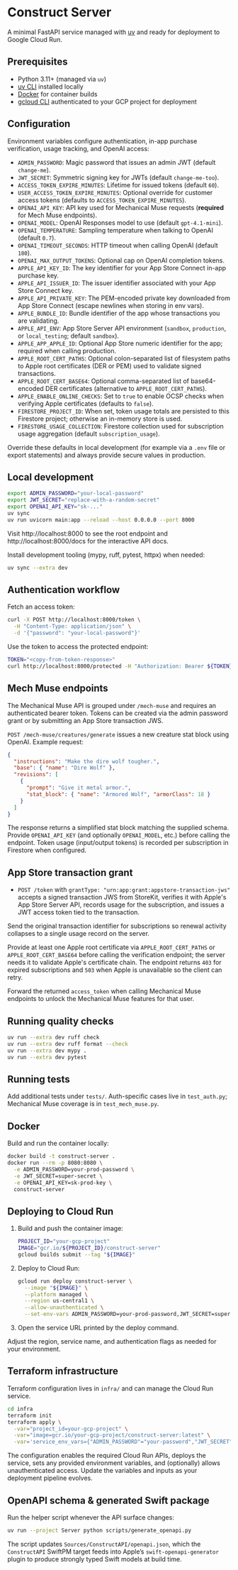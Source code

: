 # Construct Server

A minimal FastAPI service managed with [uv](https://github.com/astral-sh/uv) and ready for deployment to Google Cloud Run.

## Prerequisites
- Python 3.11+ (managed via `uv`)
- [uv CLI](https://github.com/astral-sh/uv) installed locally
- [Docker](https://www.docker.com/) for container builds
- [gcloud CLI](https://cloud.google.com/sdk/docs/install) authenticated to your GCP project for deployment

## Configuration
Environment variables configure authentication, in-app purchase verification, usage tracking, and OpenAI access:
- `ADMIN_PASSWORD`: Magic password that issues an admin JWT (default `change-me`).
- `JWT_SECRET`: Symmetric signing key for JWTs (default `change-me-too`).
- `ACCESS_TOKEN_EXPIRE_MINUTES`: Lifetime for issued tokens (default `60`).
- `USER_ACCESS_TOKEN_EXPIRE_MINUTES`: Optional override for customer access tokens (defaults to `ACCESS_TOKEN_EXPIRE_MINUTES`).
- `OPENAI_API_KEY`: API key used for Mechanical Muse requests (**required** for Mech Muse endpoints).
- `OPENAI_MODEL`: OpenAI Responses model to use (default `gpt-4.1-mini`).
- `OPENAI_TEMPERATURE`: Sampling temperature when talking to OpenAI (default `0.7`).
- `OPENAI_TIMEOUT_SECONDS`: HTTP timeout when calling OpenAI (default `180`).
- `OPENAI_MAX_OUTPUT_TOKENS`: Optional cap on OpenAI completion tokens.
- `APPLE_API_KEY_ID`: The key identifier for your App Store Connect in-app purchase key.
- `APPLE_API_ISSUER_ID`: The issuer identifier associated with your App Store Connect key.
- `APPLE_API_PRIVATE_KEY`: The PEM-encoded private key downloaded from App Store Connect (escape newlines when storing in env vars).
- `APPLE_BUNDLE_ID`: Bundle identifier of the app whose transactions you are validating.
- `APPLE_API_ENV`: App Store Server API environment (`sandbox`, `production`, or `local_testing`; default `sandbox`).
- `APPLE_APP_APPLE_ID`: Optional App Store numeric identifier for the app; required when calling production.
- `APPLE_ROOT_CERT_PATHS`: Optional colon-separated list of filesystem paths to Apple root certificates (DER or PEM) used to validate signed transactions.
- `APPLE_ROOT_CERT_BASE64`: Optional comma-separated list of base64-encoded DER certificates (alternative to `APPLE_ROOT_CERT_PATHS`).
- `APPLE_ENABLE_ONLINE_CHECKS`: Set to `true` to enable OCSP checks when verifying Apple certificates (defaults to `false`).
- `FIRESTORE_PROJECT_ID`: When set, token usage totals are persisted to this Firestore project; otherwise an in-memory store is used.
- `FIRESTORE_USAGE_COLLECTION`: Firestore collection used for subscription usage aggregation (default `subscription_usage`).

Override these defaults in local development (for example via a `.env` file or export statements) and always provide secure values in production.

## Local development
```bash
export ADMIN_PASSWORD="your-local-password"
export JWT_SECRET="replace-with-a-random-secret"
export OPENAI_API_KEY="sk-..."
uv sync
uv run uvicorn main:app --reload --host 0.0.0.0 --port 8000
```
Visit http://localhost:8000 to see the root endpoint and http://localhost:8000/docs for the interactive API docs.

Install development tooling (mypy, ruff, pytest, httpx) when needed:
```bash
uv sync --extra dev
```

## Authentication workflow
Fetch an access token:
```bash
curl -X POST http://localhost:8000/token \
  -H "Content-Type: application/json" \
  -d '{"password": "your-local-password"}'
```
Use the token to access the protected endpoint:
```bash
TOKEN="<copy-from-token-response>"
curl http://localhost:8000/protected -H "Authorization: Bearer ${TOKEN}"
```

## Mech Muse endpoints
The Mechanical Muse API is grouped under `/mech-muse` and requires an authenticated bearer token. Tokens can be created via the admin password grant or by submitting an App Store transaction JWS.

`POST /mech-muse/creatures/generate` issues a new creature stat block using OpenAI. Example request:
```json
{
  "instructions": "Make the dire wolf tougher.",
  "base": { "name": "Dire Wolf" },
  "revisions": [
    {
      "prompt": "Give it metal armor.",
      "stat_block": { "name": "Armored Wolf", "armorClass": 18 }
    }
  ]
}
```
The response returns a simplified stat block matching the supplied schema. Provide `OPENAI_API_KEY` (and optionally `OPENAI_MODEL`, etc.) before calling the endpoint. Token usage (input/output tokens) is recorded per subscription in Firestore when configured.

## App Store transaction grant
- `POST /token` with `grantType: "urn:app:grant:appstore-transaction-jws"` accepts a signed transaction JWS from StoreKit, verifies it with Apple's App Store Server API, records usage for the subscription, and issues a JWT access token tied to the transaction.

Send the original transaction identifier for subscriptions so renewal activity collapses to a single usage record on the server.

Provide at least one Apple root certificate via `APPLE_ROOT_CERT_PATHS` or `APPLE_ROOT_CERT_BASE64` before calling the verification endpoint; the server needs it to validate Apple's certificate chain. The endpoint returns `403` for expired subscriptions and `503` when Apple is unavailable so the client can retry.

Forward the returned `access_token` when calling Mechanical Muse endpoints to unlock the Mechanical Muse features for that user.

## Running quality checks
```bash
uv run --extra dev ruff check
uv run --extra dev ruff format --check
uv run --extra dev mypy .
uv run --extra dev pytest
```

## Running tests
Add additional tests under `tests/`. Auth-specific cases live in `test_auth.py`; Mechanical Muse coverage is in `test_mech_muse.py`.

## Docker
Build and run the container locally:
```bash
docker build -t construct-server .
docker run --rm -p 8080:8080 \
  -e ADMIN_PASSWORD=your-prod-password \
  -e JWT_SECRET=super-secret \
  -e OPENAI_API_KEY=sk-prod-key \
  construct-server
```

## Deploying to Cloud Run
1. Build and push the container image:
   ```bash
   PROJECT_ID="your-gcp-project"
   IMAGE="gcr.io/${PROJECT_ID}/construct-server"
   gcloud builds submit --tag "${IMAGE}"
   ```
2. Deploy to Cloud Run:
   ```bash
   gcloud run deploy construct-server \
     --image "${IMAGE}" \
     --platform managed \
     --region us-central1 \
     --allow-unauthenticated \
     --set-env-vars ADMIN_PASSWORD=your-prod-password,JWT_SECRET=super-secret,OPENAI_API_KEY=sk-prod-key
   ```
3. Open the service URL printed by the deploy command.

Adjust the region, service name, and authentication flags as needed for your environment.

## Terraform infrastructure
Terraform configuration lives in `infra/` and can manage the Cloud Run service.

```bash
cd infra
terraform init
terraform apply \
  -var="project_id=your-gcp-project" \
  -var="image=gcr.io/your-gcp-project/construct-server:latest" \
  -var='service_env_vars={"ADMIN_PASSWORD"="your-password","JWT_SECRET"="super-secret","OPENAI_API_KEY"="sk-prod-key"}'
```

The configuration enables the required Cloud Run APIs, deploys the service, sets any provided environment variables, and (optionally) allows unauthenticated access. Update the variables and inputs as your deployment pipeline evolves.

## OpenAPI schema & generated Swift package
Run the helper script whenever the API surface changes:

```bash
uv run --project Server python scripts/generate_openapi.py
```

The script updates `Sources/ConstructAPI/openapi.json`, which the `ConstructAPI` SwiftPM target feeds into Apple’s `swift-openapi-generator` plugin to produce strongly typed Swift models at build time.
